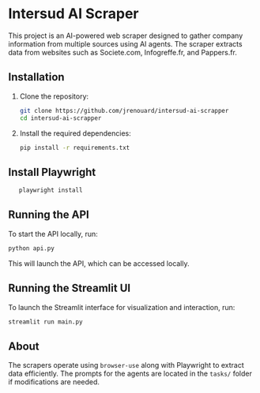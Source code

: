 # Intersud AI Scraper

This project is an AI-powered web scraper designed to gather company information from multiple sources using AI agents. The scraper extracts data from websites such as Societe.com, Infogreffe.fr, and Pappers.fr.

## Installation

1. Clone the repository:

   ```sh
   git clone https://github.com/jrenouard/intersud-ai-scrapper
   cd intersud-ai-scrapper
   ```

2. Install the required dependencies:
   ```sh
   pip install -r requirements.txt
   ```

## Install Playwright

```sh
   playwright install
```

## Running the API

To start the API locally, run:

```sh
python api.py
```

This will launch the API, which can be accessed locally.

## Running the Streamlit UI

To launch the Streamlit interface for visualization and interaction, run:

```sh
streamlit run main.py
```

## About

The scrapers operate using `browser-use` along with Playwright to extract data efficiently.
The prompts for the agents are located in the `tasks/` folder if modifications are needed.
